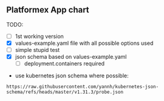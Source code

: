 Platformex App chart
---

TODO:
- [ ] 1st working version
- [x] values-example.yaml file with all possible options used
- [ ] simple stupid test
- [x] json schema based on values-example.yaml
  - [ ] deployment.containers required
- use kubernetes json schema where possible:
```text
https://raw.githubusercontent.com/yannh/kubernetes-json-schema/refs/heads/master/v1.31.3/probe.json

```
